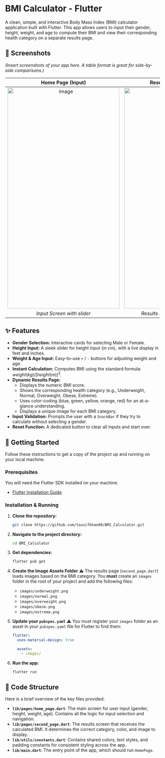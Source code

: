 # BMI Calculator - Flutter

A clean, simple, and interactive Body Mass Index (BMI) calculator application built with Flutter. This app allows users to input their gender, height, weight, and age to compute their BMI and view their corresponding health category on a separate results page.

## 📱 Screenshots

*(Insert screenshots of your app here. A table format is great for side-by-side comparisons.)*

| Home Page (Input) | Results Page (Category) |
| :---: | :---: |
|<img width="364" height="719" alt="image" src="https://github.com/user-attachments/assets/7670c868-d6d8-42d8-ba87-874696d0d9eb" />| <img width="358" height="719" alt="image" src="https://github.com/user-attachments/assets/4d543dbf-2b62-44e4-8657-fc6c85a61fea" />|
| *Input Screen with slider* | *Results screen showing 'Normal'* |

## ✨ Features

* **Gender Selection:** Interactive cards for selecting Male or Female.
* **Height Input:** A sleek slider for height input (in cm), with a live display in feet and inches.
* **Weight & Age Input:** Easy-to-use `+` / `-` buttons for adjusting weight and age.
* **Instant Calculation:** Computes BMI using the standard formula: $weight (kg) / [height (m)]^2$.
* **Dynamic Results Page:**
    * Displays the numeric BMI score.
    * Shows the corresponding health category (e.g., Underweight, Normal, Overweight, Obese, Extreme).
    * Uses color-coding (blue, green, yellow, orange, red) for an at-a-glance understanding.
    * Displays a unique image for each BMI category.
* **Input Validation:** Prompts the user with a `SnackBar` if they try to calculate without selecting a gender.
* **Reset Function:** A dedicated button to clear all inputs and start over.

## 🚀 Getting Started

Follow these instructions to get a copy of the project up and running on your local machine.

### Prerequisites

You will need the Flutter SDK installed on your machine.
* [Flutter Installation Guide](https://flutter.dev/docs/get-started/install)

### Installation & Running

1.  **Clone the repository:**
    ```bash
    git clone https://github.com/tausifkhan89/BMI_Calculator.git
    ```

2.  **Navigate to the project directory:**
    ```bash
    cd BMI_Calculator
    ```

3.  **Get dependencies:**
    ```bash
    flutter pub get
    ```

4.  **Create the Image Assets Folder** ⚠️
    The results page (`second_page.dart`) loads images based on the BMI category. You **must** create an `images` folder in the root of your project and add the following files:
    * `images/underweight.png`
    * `images/normal.png`
    * `images/overweight.png`
    * `images/obese.png`
    * `images/extreme.png`

5.  **Update your `pubspec.yaml`** ⚠️
    You must register your `images` folder as an asset in your `pubspec.yaml` file for Flutter to find them:

    ```yaml
    flutter:
      uses-material-design: true

      assets:
        - images/
    ```

6.  **Run the app:**
    ```bash
    flutter run
    ```

## 📂 Code Structure

Here is a brief overview of the key files provided:

* **`lib/pages/home_page.dart`**: The main screen for user input (gender, height, weight, age). Contains all the logic for input selection and navigation.
* **`lib/pages/second_page.dart`**: The results screen that receives the calculated BMI. It determines the correct category, color, and image to display.
* **`lib/utils/constants.dart`**: Contains shared colors, text styles, and padding constants for consistent styling across the app.
* **`lib/main.dart`**: The entry point of the app, which should run `HomePage`.
